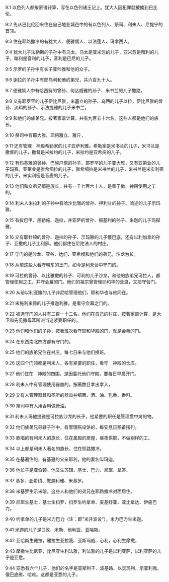 <a id="1"></a>9:1  以色列人都按家谱计算，写在以色列诸王记上。犹大人因犯罪就被掳到巴比伦。　  

<a id="2"></a>9:2  先从巴比伦回来住在自己地业城邑中的有以色列人、祭司、利未人、尼提宁的首领。  

<a id="3"></a>9:3  住在耶路撒冷的有犹大人、便雅悯人、以法莲人、玛拿西人。  

<a id="4"></a>9:4  犹大儿子法勒斯的子孙中有乌太。乌太是亚米忽的儿子，亚米忽是暗利的儿子，暗利是音利的儿子，音利是巴尼的儿子。  

<a id="5"></a>9:5  示罗的子孙中有长子亚帅雅和他的众子。  

<a id="6"></a>9:6  谢拉的子孙中有耶乌利和他的弟兄，共六百九十人。  

<a id="7"></a>9:7  便雅悯人中有哈西努的曾孙、何达威雅的孙子、米书兰的儿子撒路，  

<a id="8"></a>9:8  又有耶罗罕的儿子伊比尼雅，米基立的孙子、乌西的儿子以拉，伊比尼雅的曾孙、流珥的孙子、示法提雅的儿子米书兰，  

<a id="9"></a>9:9  和他们的族弟兄。按著家谱计算，共有九百五十六名。这些人都是他们的族长。  

<a id="10"></a>9:10  祭司中有耶大雅、耶何雅立、雅斤，  

<a id="11"></a>9:11  还有管理　神殿希勒家的儿子亚萨利雅。希勒家是米书兰的儿子，米书兰是撒督的儿子，撒督是米拉约的儿子，米拉约是亚希突的儿子。  

<a id="12"></a>9:12  有玛基雅的曾孙、巴施户珥的孙子、耶罗罕的儿子亚大雅，又有亚第业的儿子玛赛。亚第业是雅希细拉的儿子，雅希细拉是米书兰的儿子，米书兰是米实利密的儿子，米实利密是音麦的儿子。  

<a id="13"></a>9:13  他们和众弟兄都是族长，共有一千七百六十人，是善于做　神殿使用之工的。  

<a id="14"></a>9:14  利未人米拉利的子孙中有哈沙比雅的曾孙、押利甘的孙子、哈述的儿子示玛雅，  

<a id="15"></a>9:15  有拔巴甲、黑勒施、迦拉，并亚萨的曾孙、细基利的孙子、米迦的儿子玛探雅，  

<a id="16"></a>9:16  又有耶杜顿的曾孙、迦拉的孙子、示玛雅的儿子俄巴底，还有以利加拿的孙子、亚撒的儿子比利家。他们都住在尼陀法人的村庄。  

<a id="17"></a>9:17  守门的是沙龙、亚谷、达们、亚希幔和他们的弟兄，沙龙为长。  

<a id="18"></a>9:18  从前这些人看守朝东的王门，如今是利未营中守门的。  

<a id="19"></a>9:19  可拉的曾孙、以比雅撒的孙子、可利的儿子沙龙，和他的族弟兄可拉人，都管理使用之工，并守会幕的门。他们的祖宗曾管理耶和华的营盘，又把守营门。  

<a id="20"></a>9:20  从前以利亚撒的儿子非尼哈管理他们，耶和华也与他同在。  

<a id="21"></a>9:21  米施利米雅的儿子撒迦利雅，是看守会幕之门的。  

<a id="22"></a>9:22  被选守门的人共有二百一十二名，他们在自己的村庄，按著家谱计算，是大卫和先见撒母耳所派当这紧要职任的。  

<a id="23"></a>9:23  他们和他们的子孙，按著班次看守耶和华殿的门，就是会幕的门。  

<a id="24"></a>9:24  在东西南北四方都有守门的。  

<a id="25"></a>9:25  他们的族弟兄住在村庄，每七日来与他们换班。  

<a id="26"></a>9:26  这四个门领都是利未人，各有紧要的职任，看守　神殿的仓库。  

<a id="27"></a>9:27  他们住在　神殿的四围，是因委托他们守殿，要每日早晨开门。  

<a id="28"></a>9:28  利未人中有管理使用器皿的，按著数目拿出拿入，  

<a id="29"></a>9:29  又有人管理器具和圣所的器皿并细面、酒、油、乳香、香料。  

<a id="30"></a>9:30  祭司中有人用香料做膏油。  

<a id="31"></a>9:31  利未人玛他提雅是可拉族沙龙的长子，他紧要的职任是管理盘中烤的物。  

<a id="32"></a>9:32  他们族弟兄哥辖子孙中，有管理陈设饼的，每安息日预备摆列。  

<a id="33"></a>9:33  歌唱的有利未人的族长，住在属殿的房屋，昼夜供职，不做别样的工。  

<a id="34"></a>9:34  以上都是利未人著名的族长，住在耶路撒冷。  

<a id="35"></a>9:35  在基遍住的，有基遍的父亲耶利，他的妻名叫玛迦。  

<a id="36"></a>9:36  他长子是亚伯顿。他又生苏珥、基士、巴力、尼珥、拿答、  

<a id="37"></a>9:37  基多、亚希约、撒迦利雅、米基罗。  

<a id="38"></a>9:38  米基罗生示米暗。这些人和他们的弟兄在耶路撒冷对面居住。  

<a id="39"></a>9:39  尼珥生基士，基士生扫罗，扫罗生约拿单、麦基舒亚、亚比拿达、伊施巴力。  

<a id="40"></a>9:40  约拿单的儿子是米力巴力（注：即“米非波设”），米力巴力生米迦。  

<a id="41"></a>9:41  米迦的儿子是□敦、米勒、他利亚、亚哈斯。  

<a id="42"></a>9:42  亚哈斯生雅拉，雅拉生亚拉篾、亚斯玛威、心利，心利生摩撒，  

<a id="43"></a>9:43  摩撒生比尼亚，比尼亚生利法雅，利法雅的儿子是以利亚萨，以利亚萨的儿子是亚悉。  

<a id="44"></a>9:44  亚悉有六个儿子，他们的名字是亚斯利干、波基路、以实玛利、示亚利雅、俄巴底雅、哈难。这都是亚悉的儿子。  
